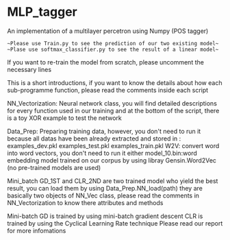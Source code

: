 # MLP_tagger
An implementation of a multilayer percetron using Numpy (POS tagger)
~~~~~~~~~~~~~~~~~~~~~~~~~~~~~~~~~~~~~~~~~~~~~~~~~
~Please use Train.py to see the prediction of our two existing model~
~Plase use softmax_classifier.py to see the result of a linear model~
~~~~~~~~~~~~~~~~~~~~~~~~~~~~~~~~~~~~~~~~~~~~~~~~~

If you want to re-train the model from scratch, please uncomment the necessary lines

This is a short introductions, if you want to know the details about how each sub-programme function, please read the comments inside each script

NN_Vectorization: Neural network class, you will find detailed descriptions 
for every function used in our training and at the bottom of the script, there is a toy XOR example to test the network

Data_Prep: Preparing training data, however, you don't need to run it because all datas have been already extracted and stored in :
examples_dev.pkl
examples_test.pkl
examples_train.pkl
W2V: convert word into word vectors, you don't need to run it either
model_10.bin:word embedding model trained on our corpus by using libray Gensin.Word2Vec (no pre-trained models are used)

Mini_batch GD_1ST and CLR_2ND are two trained model who yield 
the best result, you can load them by using Data_Prep.NN_load(path)
they are basically two objects of NN_Vec class, please read the comments in NN_Vectorization to know there attributes and methods

Mini-batch GD is trained by using mini-batch gradient descent
CLR is trained by using the Cyclical Learning Rate technique
Please read our report for more infomations
